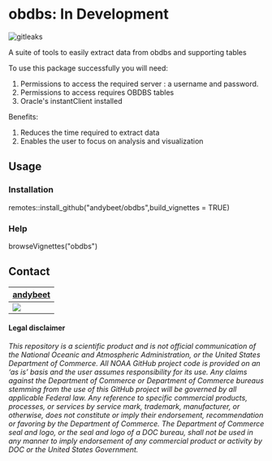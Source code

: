 # obdbs: In Development

![gitleaks](https://github.com/andybeet/obdbs/workflows/gitleaks/badge.svg)


A suite of tools to easily extract data from obdbs and supporting tables

To use this package successfully you will need:

1. Permissions to access the required server : a username and password.
2. Permissions to access requires OBDBS tables
3. Oracle's instantClient installed

Benefits: 

1. Reduces the time required to extract data
2. Enables the user to focus on analysis and visualization

## Usage

### Installation

remotes::install_github("andybeet/obdbs",build_vignettes = TRUE)

### Help

browseVignettes("obdbs")


## Contact

| [andybeet](https://github.com/andybeet)        
| ----------------------------------------------------------------------------------------------- 
| [![](https://avatars1.githubusercontent.com/u/22455149?s=100&v=4)](https://github.com/andybeet) | 



#### Legal disclaimer

*This repository is a scientific product and is not official
communication of the National Oceanic and Atmospheric Administration, or
the United States Department of Commerce. All NOAA GitHub project code
is provided on an ‘as is’ basis and the user assumes responsibility for
its use. Any claims against the Department of Commerce or Department of
Commerce bureaus stemming from the use of this GitHub project will be
governed by all applicable Federal law. Any reference to specific
commercial products, processes, or services by service mark, trademark,
manufacturer, or otherwise, does not constitute or imply their
endorsement, recommendation or favoring by the Department of Commerce.
The Department of Commerce seal and logo, or the seal and logo of a DOC
bureau, shall not be used in any manner to imply endorsement of any
commercial product or activity by DOC or the United States Government.*



